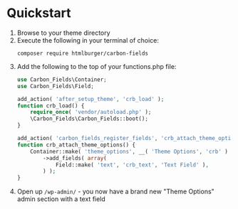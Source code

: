# Quickstart

1. Browse to your theme directory
1. Execute the following in your terminal of choice:
	```cli
	composer require htmlburger/carbon-fields
	```
1. Add the following to the top of your functions.php file:
	```php
	use Carbon_Fields\Container;
	use Carbon_Fields\Field;

	add_action( 'after_setup_theme', 'crb_load' );
	function crb_load() {
		require_once( 'vendor/autoload.php' );
		\Carbon_Fields\Carbon_Fields::boot();
	}

	add_action( 'carbon_fields_register_fields', 'crb_attach_theme_options' );
	function crb_attach_theme_options() {
		Container::make( 'theme_options', __( 'Theme Options', 'crb' ) )
			->add_fields( array(
				Field::make( 'text', 'crb_text', 'Text Field' ),
			) );
	}
	```
1. Open up `/wp-admin/` - you now have a brand new "Theme Options" admin section with a text field